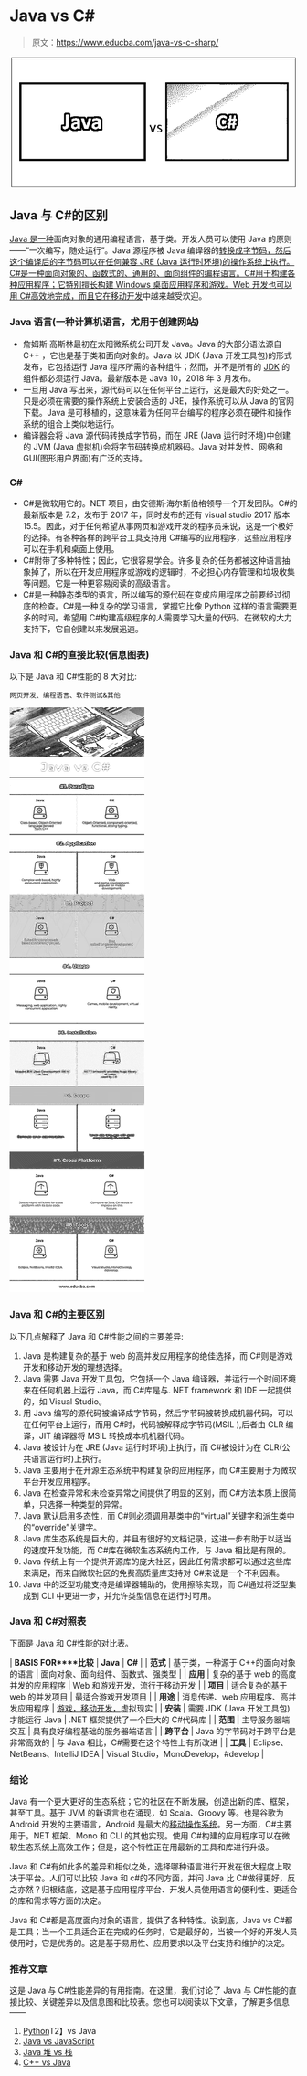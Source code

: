 # Java vs C#

> 原文：<https://www.educba.com/java-vs-c-sharp/>

![Java vs C#](img/d7b3e92faaee5f6a451af3047233086f.png)



## Java 与 C#的区别

[Java 是一种](https://www.educba.com/what-is-java/)面向对象的通用编程语言，基于类。开发人员可以使用 Java 的原则——“一次编写，随处运行”。Java 源程序被 Java 编译器的[转换成字节码，然后这个编译后的字节码可以在任何兼容 JRE (Java 运行时环境)的操作系统上执行。C#是一种面向对象的、函数式的、通用的、面向组件的编程语言。C#用于构建各种应用程序；它特别擅长构建 Windows 桌面应用程序和游戏。Web 开发也可以用 C#高效地完成，而且它在](https://www.educba.com/best-java-compilers/)[移动开发](https://www.educba.com/mobile-apps-development-tools/)中越来越受欢迎。

### Java 语言(一种计算机语言，尤用于创建网站)

*   詹姆斯·高斯林最初在太阳微系统公司开发 Java。Java 的大部分语法源自 C++ ，它也是基于类和面向对象的。Java 以 JDK (Java 开发工具包)的形式发布，它包括运行 Java 程序所需的各种组件；然而，并不是所有的 [JDK](https://www.educba.com/install-jdk/) 的组件都必须运行 Java。最新版本是 Java 10，2018 年 3 月发布。
*   一旦用 Java 写出来，源代码可以在任何平台上运行，这是最大的好处之一。只是必须在需要的操作系统上安装合适的 JRE，操作系统可以从 Java 的官网下载。Java 是可移植的，这意味着为任何平台编写的程序必须在硬件和操作系统的组合上类似地运行。
*   编译器会将 Java 源代码转换成字节码，而在 JRE (Java 运行时环境)中创建的 JVM (Java 虚拟机)会将字节码转换成机器码。Java 对并发性、网络和 GUI(图形用户界面)有广泛的支持。

### C#

*   C#是微软用它的。NET 项目，由安德斯·海尔斯伯格领导一个开发团队。C#的最新版本是 7.2，发布于 2017 年，同时发布的还有 visual studio 2017 版本 15.5。因此，对于任何希望从事网页和游戏开发的程序员来说，这是一个极好的选择。有各种各样的跨平台工具支持用 C#编写的应用程序，这些应用程序可以在手机和桌面上使用。
*   C#附带了多种特性；因此，它很容易学会。许多复杂的任务都被这种语言抽象掉了，所以在开发应用程序或游戏的逻辑时，不必担心内存管理和垃圾收集等问题。它是一种更容易阅读的高级语言。
*   C#是一种静态类型的语言，所以编写的源代码在变成应用程序之前要经过彻底的检查。C#是一种复杂的学习语言，掌握它比像 Python 这样的语言需要更多的时间。希望用 C#构建高级程序的人需要学习大量的代码。在微软的大力支持下，它自创建以来发展迅速。

### Java 和 C#的直接比较(信息图表)

以下是 Java 和 C#性能的 8 大对比:

<small>网页开发、编程语言、软件测试&其他</small>

![Java-vs-C#](img/544bb925d4a0fb8a6bcf97aba49c4cc6.png)



### Java 和 C#的主要区别

以下几点解释了 Java 和 C#性能之间的主要差异:

1.  Java 是构建复杂的基于 web 的高并发应用程序的绝佳选择，而 C#则是游戏开发和移动开发的理想选择。
2.  Java 需要 Java 开发工具包，它包括一个 Java 编译器，并运行一个时间环境来在任何机器上运行 Java，而 C#库是与. NET framework 和 IDE 一起提供的，如 Visual Studio。
3.  用 Java 编写的源代码被编译成字节码，然后字节码被转换成机器代码，可以在任何平台上运行，而用 C#时，代码被解释成字节码(MSIL ),后者由 CLR 编译，JIT 编译器将 MSIL 转换成本机机器代码。
4.  Java 被设计为在 JRE (Java 运行时环境)上执行，而 C#被设计为在 CLR(公共语言运行时)上执行。
5.  Java 主要用于在开源生态系统中构建复杂的应用程序，而 C#主要用于为微软平台开发应用程序。
6.  Java 在检查异常和未检查异常之间提供了明显的区别，而 C#方法本质上很简单，只选择一种类型的异常。
7.  Java 默认启用多态性，而 C#则必须调用基类中的“virtual”关键字和派生类中的“override”关键字。
8.  Java 库生态系统是巨大的，并且有很好的文档记录，这进一步有助于以适当的速度开发功能，而 C#库在微软生态系统内工作，与 Java 相比是有限的。
9.  Java 传统上有一个提供开源库的庞大社区，因此任何需求都可以通过这些库来满足，而来自微软社区的免费高质量库支持对 C#来说是一个不利因素。
10.  Java 中的泛型功能支持是编译器辅助的，使用擦除实现，而 C#通过将泛型集成到 CLI 中更进一步，并允许类型信息在运行时可用。

### Java 和 C#对照表

下面是 Java 和 C#性能的对比表。

| **BASIS FOR****比较** | **Java** | **C#** |
| **范式** | 基于类，一种源于 C++的面向对象的语言 | 面向对象、面向组件、函数式、强类型 |
| **应用** | 复杂的基于 web 的高度并发的应用程序 | Web 和游戏开发，流行于移动开发 |
| **项目** | 适合复杂的基于 web 的并发项目 | 最适合游戏开发项目 |
| **用途** | 消息传递、web 应用程序、高并发应用程序 | [游戏，移动开发，](https://www.educba.com/uses-of-c-sharp/)虚拟现实 |
| **安装** | 需要 JDK (Java 开发工具包)才能运行 Java | .NET 框架提供了一个巨大的 C#代码库 |
| **范围** | 主导服务器端交互 | 具有良好编程基础的服务器端语言 |
| **跨平台** | Java 的字节码对于跨平台是非常高效的 | 与 Java 相比，C#需要在这个特性上有所改进 |
| **工具** | Eclipse、NetBeans、IntelliJ IDEA | Visual Studio，MonoDevelop，#develop |

### 结论

Java 有一个更大更好的生态系统；它的社区在不断发展，创造出新的库、框架，甚至工具。基于 JVM 的新语言也在涌现，如 Scala、Groovy 等。也是谷歌为 Android 开发的主要语言，Android 是最大的[移动操作系统](https://www.educba.com/applications-software-developer/)。另一方面，C#主要用于。NET 框架、Mono 和 CLI 的其他实现。使用 C#构建的应用程序可以在微软生态系统上高效工作；但是，这个特性正在用最新的工具和库进行升级。

Java 和 C#有如此多的差异和相似之处，选择哪种语言进行开发在很大程度上取决于平台。人们可以比较 Java 和 c#的不同方面，并问 Java 比 C#做得更好，反之亦然？归根结底，这是基于应用程序平台、开发人员使用语言的便利性、更适合的库和需求等方面的决定。

Java 和 C#都是高度面向对象的语言，提供了各种特性。说到底，Java vs C#都是工具；当一个工具适合正在完成的任务时，它是最好的，当被一个好的开发人员使用时，它是优秀的。这是基于易用性、应用要求以及平台支持和维护的决定。

### 推荐文章

这是 Java 与 C#性能差异的有用指南。在这里，我们讨论了 Java 与 C#性能的直接比较、关键差异以及信息图和比较表。您也可以阅读以下文章，了解更多信息——

1.  [Python](https://www.educba.com/java-vs-python/)T2】vs Java
2.  [Java vs JavaScript](https://www.educba.com/java-vs-javascript/)
3.  [Java 堆 vs 栈](https://www.educba.com/java-heap-vs-stack/)
4.  [C++ vs Java](https://www.educba.com/c-plus-plus-vs-java/)






